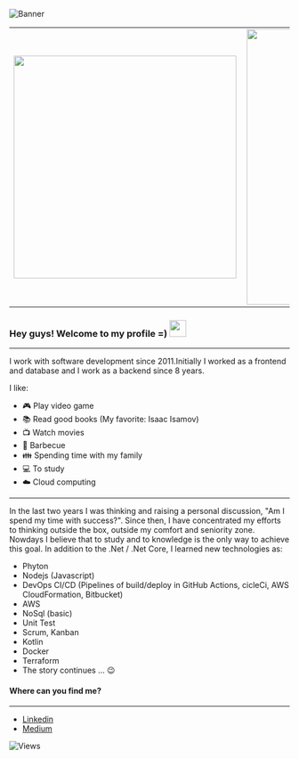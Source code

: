 ![Banner](https://user-images.githubusercontent.com/13908258/115301874-296a3980-a138-11eb-984f-0785d22e2179.png)

<center>
<table>
    <tr>
        <td><img width="400px" align="left" src="https://github-readme-stats.vercel.app/api/top-langs/?username=wodsonluiz&hide=html&layout=compact&theme=buefy" /></td>
        <td><img width="495px" align="left" src="https://github-readme-stats.vercel.app/api?username=wodsonluiz&show_icons=true&theme=gruvbox"/></td>
    </tr>   
</table>
</center>  


### Hey guys! Welcome to my profile =) <img src="https://raw.githubusercontent.com/iampavangandhi/iampavangandhi/master/gifs/Hi.gif" width="30px"></h2>
-------------------------------------------------------------------------------------------------------------------------------------------------------------------------

I work with software development since 2011.Initially I worked as a frontend and database and I work as a backend since 8 years.

I like:
- :video_game: Play video game
- :books: Read good books (My favorite: Isaac Isamov)
- :tv: Watch movies
- :meat_on_bone: Barbecue
- :family: Spending time with my family 
- :computer: To study
- :cloud: Cloud computing

-------------------------------------------------------------------------------------------------------------------------------------------------------------------------
In the last two years I was thinking and raising a personal discussion, "Am I spend my time with success?". Since then, I have concentrated my efforts to thinking outside the box, outside my comfort and seniority zone. Nowdays I believe that to study and to knowledge is the only way to achieve this goal. In addition to the .Net / .Net Core, I learned new technologies as:

- Phyton
- Nodejs (Javascript)
- DevOps CI/CD (Pipelines of build/deploy in GitHub Actions, cicleCi, AWS CloudFormation, Bitbucket)
- AWS
- NoSql (basic)
- Unit Test
- Scrum, Kanban
- Kotlin
- Docker
- Terraform
- The story continues ... :wink:


#### Where can you find me?
-------------------------------------------------------------------------------------------------------------------------------------------------------------------------

- [Linkedin](https://www.linkedin.com/in/wodson-luiz-correia)
- [Medium](https://wodsonluiz.medium.com/)

![Views](https://komarev.com/ghpvc/?username=wodsonluiz&color=blue&style=flat)
